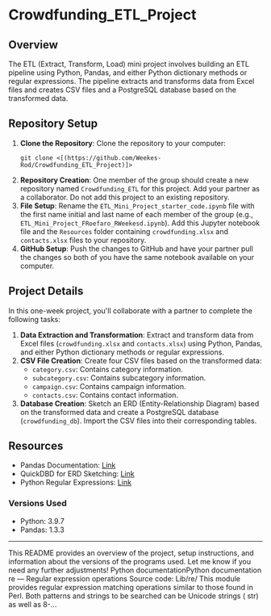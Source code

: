 # Crowdfunding_ETL_Project

## Overview
The ETL (Extract, Transform, Load) mini project involves building an ETL pipeline using Python, Pandas, and either Python dictionary methods or regular expressions. The pipeline extracts and transforms data from Excel files and creates CSV files and a PostgreSQL database based on the transformed data.
## Repository Setup
1. **Clone the Repository**: Clone the repository to your computer:
    ```
    git clone <[(https://github.com/Weekes-Rod/Crowdfunding_ETL_Project)]>
    ```
2. **Repository Creation**: One member of the group should create a new repository named `Crowdfunding_ETL` for this project. Add your partner as a collaborator. Do not add this project to an existing repository.
3. **File Setup**: Rename the `ETL_Mini_Project_starter_code.ipynb` file with the first name initial and last name of each member of the group (e.g., `ETL_Mini_Project_FRoefaro_RWeekesd.ipynb`). Add this Jupyter notebook file and the `Resources` folder containing `crowdfunding.xlsx` and `contacts.xlsx` files to your repository.
4. **GitHub Setup**: Push the changes to GitHub and have your partner pull the changes so both of you have the same notebook available on your computer.
## Project Details
In this one-week project, you'll collaborate with a partner to complete the following tasks:
1. **Data Extraction and Transformation**: Extract and transform data from Excel files (`crowdfunding.xlsx` and `contacts.xlsx`) using Python, Pandas, and either Python dictionary methods or regular expressions.
2. **CSV File Creation**: Create four CSV files based on the transformed data:
   - `category.csv`: Contains category information.
   - `subcategory.csv`: Contains subcategory information.
   - `campaign.csv`: Contains campaign information.
   - `contacts.csv`: Contains contact information.
3. **Database Creation**: Sketch an ERD (Entity-Relationship Diagram) based on the transformed data and create a PostgreSQL database (`crowdfunding_db`). Import the CSV files into their corresponding tables.
## Resources
- Pandas Documentation: [Link](https://pandas.pydata.org/docs/)
- QuickDBD for ERD Sketching: [Link](https://www.quickdatabasediagrams.com/)
- Python Regular Expressions: [Link](https://docs.python.org/3/library/re.html)
### Versions Used
- Python: 3.9.7
- Pandas: 1.3.3
---
This README provides an overview of the project, setup instructions, and information about the versions of the programs used. Let me know if you need any further adjustments!
Python documentationPython documentation
re — Regular expression operations
Source code: Lib/re/ This module provides regular expression matching operations similar to those found in Perl. Both patterns and strings to be searched can be Unicode strings ( str) as well as 8-...

